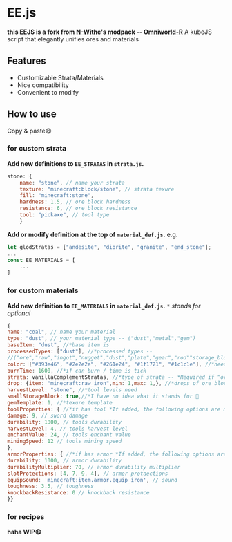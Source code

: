 # EE.js
**this EEJS is a fork from [N-Withe](https://github.com/N-Wither)'s modpack -- [Omniworld-R](https://github.com/N-Wither/Omniworld-R)**
A kubeJS script that elegantly unifies ores and materials

## Features
- Customizable Strata/Materials
- Nice compatibility
- Convenient to modify

## How to use
Copy & paste😋
### for custom strata
**Add new definitions to `EE_STRATAS` in `strata.js`.** 
```js
stone: { 
    name: "stone", // name your strata
	texture: "minecraft:block/stone", // strata texure
	fill: "minecraft:stone",
	hardness: 1.5, // ore block hardness
	resistance: 6, // ore block resistance
	tool: "pickaxe", // tool type
    }
```
**Add or modify definition at the top of `material_def.js`.**
e.g.
```js
let glodStratas = ["andesite", "diorite", "granite", "end_stone"];
...
const EE_MATERIALS = [
    ...
]
```
### for custom materials
**Add new definition to `EE_MATERIALS` in `material_def.js`.**
`*` *stands for optional*
```js
{
name: "coal", // name your material
type: "dust", // your material type -- ("dust","metal","gem")
baseItem: "dust", //*base item is
processedTypes: ["dust"], //*processed types -- 
//("ore","raw","ingot","nugget","dust","plate","gear","rod""storage_block","mekanism","bloodmagic","aspectus")
color: ["#393e46", "#2e2e2e", "#261e24", "#1f1721", "#1c1c1e"], //*need 5 colors
burnTime: 1600, //*if can burn / time is tick
strata: vanillaComplementStratas, //*type of strata -- *Required if “ore” is present in the processing type*
drop: {item: "minecraft:raw_iron",min: 1,max: 1,}, //*drops of ore block
harvestLevel: "stone", //*tool levels need
smallStorageBlock: true,//*I have no idea what it stands for 🥺
gemTemplate: 1, //*texure template
toolProperties: { //*if has tool *If added, the following options are mandatory*
damage: 9, // sword damage
durability: 1800, // tools durability
harvestLevel: 4, // tools harvest level
enchantValue: 24, // tools enchant value
miningSpeed: 12 // tools mining speed
},
armorProperties: { //*if has armor *If added, the following options are mandatory*
durability: 1000, // armor durability
durabilityMultiplier: 70, // armor durability multiplier
slotProtections: [4, 7, 9, 4], // armor protaections
equipSound: 'minecraft:item.armor.equip_iron', // sound
toughness: 3.5, // toughness
knockbackResistance: 0 // knockback resistance
}}
```
### for recipes
**haha WIP😩**
